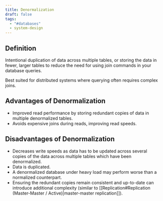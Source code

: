 ```yaml
---
title: Denormalization
draft: false
tags:
  - "#databases"
  - system-design
---
```

## Definition

Intentional duplication of data across multiple tables, or storing the data in fewer, larger tables to reduce the need for using join commands in your database queries. 

Best suited for distributed systems where querying often requires complex joins.

## Advantages of Denormalization

- Improved read performance by storing redundant copies of data in multiple denormalized tables.
- Avoids expensive joins during reads, improving read speeds.

## Disadvantages of Denormalization

- Decreases write speeds as data has to be updated across several copies of the data across multiple tables which have been denormalized.
- Data is duplicated.
-  A denormalized database under heavy load may perform worse than a normalized counterpart.
- Ensuring the redundant copies remain consistent and up-to-date can introduce additional complexity (similar to [[Replication#Replication (Master-Master / Active)|master-master replication]]).


